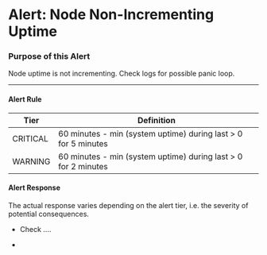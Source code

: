 # Alert: Node Non-Incrementing Uptime

### Purpose of this Alert

Node uptime is not incrementing. Check logs for possible panic loop.

<describe>



------

#### Alert Rule

| Tier     | Definition                                                   |
| -------- | ------------------------------------------------------------ |
| CRITICAL | 60 minutes - min (system uptime) during last  > 0 for 5 minutes |
| WARNING  | 60 minutes - min (system uptime) during last  > 0 for 2 minutes |



#### Alert Response

The actual response varies depending on the alert tier, i.e. the severity of potential consequences.

- Check ....

- 

